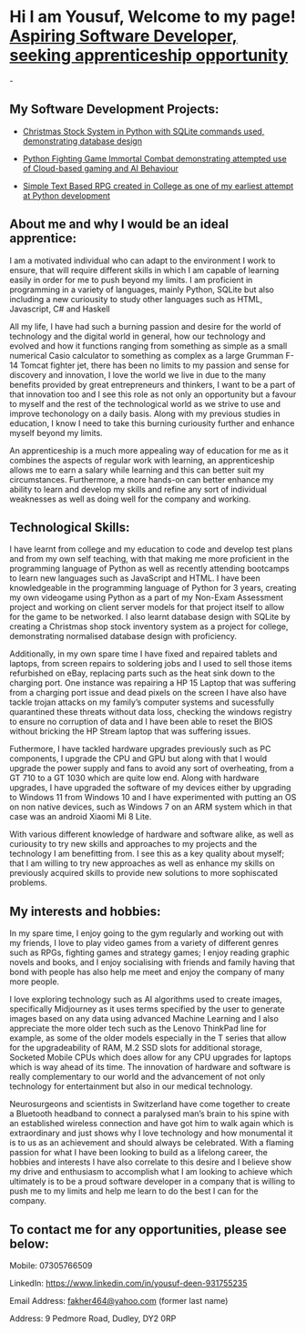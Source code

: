 <h1>Hi I am Yousuf, Welcome to my page!<br/><a href="https://github.com/YDeen03">Aspiring Software Developer, seeking apprenticeship opportunity</a></h1>

-<h2>My Software Development Projects:</h2>

  - [Christmas Stock System in Python with SQLite commands used, demonstrating database design](https://github.com/YDeen03/Christmas_Shop_system)
    
  - [Python Fighting Game Immortal Combat demonstrating attempted use of Cloud-based gaming and AI Behaviour](https://github.com/YDeen03/ImmortalCombat)
  
  - [Simple Text Based RPG created in College as one of my earliest attempt at Python development](https://github.com/YDeen03/FirstProject_The_Horror_Within)
  
<h2>About me and why I would be an ideal apprentice:</h2>

I am a motivated individual who can adapt to the environment I work to ensure, that will require different skills in which I am capable of learning easily in order for me to push beyond my limits. I am proficient in programming in a variety of languages, mainly Python, SQLite but also including a new curiousity to study other languages such as HTML, Javascript, C# and Haskell 


All my life, I have had such a burning passion and desire for the world of technology and the digital world in general, how our technology and evolved and how it functions ranging from something as simple as a small numerical Casio calculator to something as complex as a large Grumman F-14 Tomcat fighter jet, there has been no limits to my passion and sense for discovery and innovation, I love the world we live in due to the many benefits provided by great entrepreneurs and thinkers, I want to be a part of that innovation too and I see this role as not only an opportunity but a favour to myself and the rest of the technological world as we strive to use and improve techonology on a daily basis. Along with my previous studies in education, I know I need to take this burning curiousity further and enhance myself beyond my limits. 


An apprenticeship is a much more appealing way of education for me as it combines the aspects of regular work with learning, an apprenticeship allows me to earn a salary while learning and this can better suit my circumstances. Furthermore, a more hands-on can better enhance my ability to learn and develop my skills and refine any sort of individual weaknesses as well as doing well for the company and working.


<h2>Technological Skills:</h2>

I have learnt from college and my education to code and develop test plans and from my own self teaching, with that making me more proficient in the programming language of Python as well as recently attending bootcamps to learn new languages such as JavaScript and HTML. I have been knowledgeable in the programming language of Python for 3 years, creating my own videogame using Python as a part of my Non-Exam Assessment project and working on client server models for that project itself to allow for the game to be networked. I also learnt database design with SQLite by creating a Christmas shop stock inventory system as a project for college, demonstrating normalised database design with proficiency.  
 

Additionally, in my own spare time I have fixed and repaired tablets and laptops, from screen repairs to soldering jobs and I used to sell those items refurbished on eBay, replacing parts such as the heat sink down to the charging port. One instance was repairing a HP 15 Laptop that was suffering from a charging port issue and dead pixels on the screen I have also have tackle trojan attacks on my family’s computer systems and sucessfully quarantined these threats without data loss, checking the windows registry to ensure no corruption of data and I have been able to reset the BIOS without bricking the HP Stream laptop that was suffering issues. 

Futhermore, I have tackled hardware upgrades previously such as PC components, I upgrade the CPU and GPU but along with that I would upgrade the power supply and fans to avoid any sort of overheating, from a GT 710 to a GT 1030 which are quite low end. Along with hardware upgrades, I have upgraded the software of my devices either by upgrading to Windows 11 from Windows 10 and I have experimented with putting an OS on non native devices, such as Windows 7 on an ARM system which in that case was an android Xiaomi Mi 8 Lite.

With various different knowledge of hardware and software alike, as well as curiousity to try new skills and approaches to my projects and the technology I am benefitting from. I see this as a key quality about myself; that I am willing to try new approaches as well as enhance my skills on previously acquired skills to provide new solutions to more sophiscated problems.


<h2>My interests and hobbies:</h2>

In my spare time, I enjoy going to the gym regularly and working out with my friends, I love to play video games from a variety of different genres such as RPGs, fighting games and strategy games; I  enjoy reading graphic novels and books, and I enjoy socialising with friends and family having that bond with people has also help me meet and enjoy the company of many more people. 

I love exploring technology such as AI algorithms used to create images, specifically Midjourney as it uses terms specified by the user to generate images based on any data using advanced Machine Learning and I also appreciate the more older tech such as the Lenovo ThinkPad line for example, as some of the older models especially in the T series that allow for the upgradeability of RAM, M.2 SSD slots for additional storage, Socketed Mobile CPUs which does allow for any CPU upgrades for laptops which is way ahead of its time. The innovation of hardware and software is really complementary to our world and the advancement of not only technology for entertainment but also in our medical technology. 

Neurosurgeons and scientists in Switzerland have come together to create a Bluetooth headband to connect a paralysed man’s brain to his spine with an established wireless connection and have got him to walk again which is extraordinary and just shows why I love technology and how monumental it is to us as an achievement and should always be celebrated. With a flaming passion for what I have been looking to build as a lifelong career, the hobbies and interests I have also correlate to this desire and I believe show my drive and enthusiasm to accomplish what I am looking to achieve which ultimately is to be a proud software developer in a company that is willing to push me to my limits and help me learn to do the best I can for the company.


<h2> To contact me for any opportunities, please see below:</h2>

Mobile: 07305766509 

LinkedIn: https://www.linkedin.com/in/yousuf-deen-931755235 

Email Address: fakher464@yahoo.com (former last name) 

Address: 9 Pedmore Road, Dudley, DY2 0RP 
